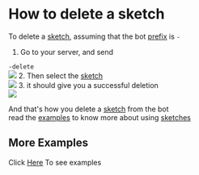 # How to delete a sketch
To delete a [sketch](create.md), assuming that the bot [prefix](prefix.md) is `-`

1. Go to your server, and send

`-delete`\
![](https://i.imgur.com/6suGVjT.jpg)
2. Then select the [sketch](create.md)\
![](https://i.imgur.com/eR1TGvD.jpg)
3. it should give you a successful deletion\
![](https://i.imgur.com/WoUDnJa.jpg)

And that's how you delete a [sketch](create.md) from the bot\
read the [examples](../examples/) to know more about using [sketches](create.md)

## More Examples
Click [Here](../examples/) To see examples
